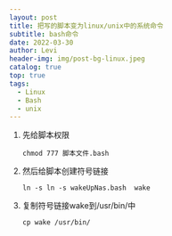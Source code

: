 ```yaml
---
layout: post
title: 把写的脚本变为linux/unix中的系统命令
subtitle: bash命令
date: 2022-03-30
author: Levi
header-img: img/post-bg-linux.jpeg
catalog: true
top: true
tags:
  - Linux
  - Bash
  - unix
---
```






1. 先给脚本权限

   ```shell
   chmod 777 脚本文件.bash
   ```

2. 然后给脚本创建符号链接

   ```shell
   ln -s ln -s wakeUpNas.bash  wake
   ```

3. 复制符号链接wake到/usr/bin/中

   ```shell
   cp wake /usr/bin/
   ```

   